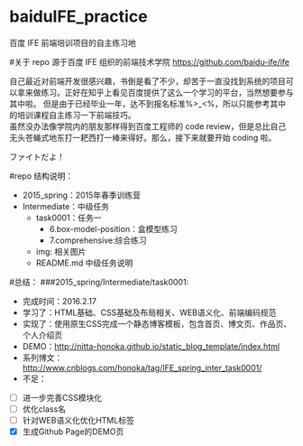 # baiduIFE_practice
百度 IFE 前端培训项目的自主练习地

#关于 repo
源于百度 IFE 组织的前端技术学院 https://github.com/baidu-ife/ife

自己最近对前端开发很感兴趣，书倒是看了不少，却苦于一直没找到系统的项目可以拿来做练习。正好在知乎上看见百度提供了这么一个学习的平台，当然想要参与其中啦。
但是由于已经毕业一年，达不到报名标准%>_<%，所以只能参考其中的培训课程自主练习一下前端技巧。        
虽然没办法像学院内的朋友那样得到百度工程师的 code review，但是总比自己无头苍蝇式地东打一耙西打一棒来得好。那么，接下来就要开始 coding 啦。

ファイトだよ！

#repo 结构说明：
 - 2015_spring：2015年春季训练营
  - Intermediate：中级任务
    - task0001：任务一
      - 6.box-model-position：盒模型练习
      - 7.comprehensive:综合练习
    - img: 相关图片
    - README.md 中级任务说明

#总结：
###2015_spring/Intermediate/task0001:
  - 完成时间：2016.2.17
  - 学习了：HTML基础、CSS基础及布局相关、WEB语义化、前端编码规范
  - 实现了：使用原生CSS完成一个静态博客模板，包含首页、博文页、作品页、个人介绍页
  - DEMO：http://nitta-honoka.github.io/static_blog_template/index.html
  - 系列博文：http://www.cnblogs.com/honoka/tag/IFE_spring_inter_task0001/
  - 不足：
   - [ ] 进一步完善CSS模块化
   - [ ] 优化class名
   - [ ] 针对WEB语义化优化HTML标签
   - [X] 生成Github Page的DEMO页

